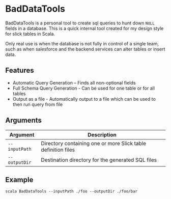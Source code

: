 # BadDataTools

BadDataTools is a personal tool to create sql queries to hunt down `NULL` fields in a database. This is a quick internal tool created for my design style for slick tables in Scala.

Only real use is when the database is not fully in control of a single team, such as when salesforce and the backend services can alter tables or insert data.

## Features

- Automatic Query Generation – Finds all non-optional fields 
- Full Schema Query Generation - Can be used for one table or for all tables
- Output as a file - Automatically output to a file which can be used to then run query from file

## Arguments

| Argument         | Description                                                   |
|------------------|---------------------------------------------------------------|
| `--inputPath`    | Directory containing one or more Slick table definition files |
| `--outputDir`    | Destination directory for the generated SQL files             |        

## Example

```
scala BadDataTools --inputPath ./foo --outputDir ./foo/bar